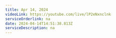 ```yaml
---
title: Apr 14, 2024
videoLink: https://youtube.com/live/lP2eNxnclnk
serviceOrderlink: na
date: 2024-04-14T14:51:38.813Z
serviceDescription: n﻿a
---
```

